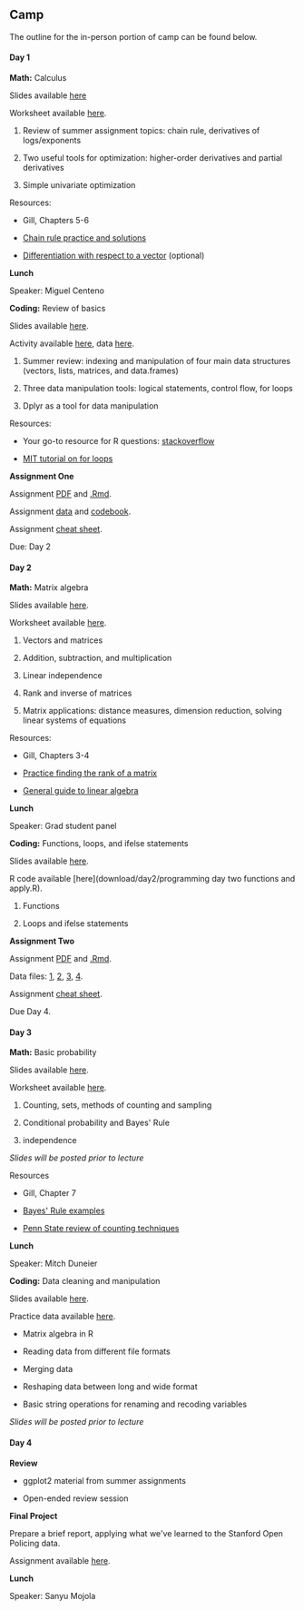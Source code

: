 ## Camp

The outline for the in-person portion of camp can be found below.

#### Day 1

**Math:** Calculus

Slides available [here](download/day1/DayOneSlideshowCamp2019.pdf)

Worksheet available [here](download/day1/DayOneWorksheetCamp2019.pdf).

1. Review of summer assignment topics: chain rule, derivatives of logs/exponents

2. Two useful tools for optimization: higher-order derivatives and partial derivatives

3. Simple univariate optimization

Resources:

- Gill, Chapters 5-6

- [Chain rule practice and solutions](http://tutorial.math.lamar.edu/Problems/CalcI/ChainRule.aspx)

- [Differentiation with respect to a vector](https://www.youtube.com/watch?v=iWxY7VdcSH8) (optional)

**Lunch**

Speaker: Miguel Centeno

**Coding:** Review of basics

Slides available [here](download/day1/Day_one_programming_final.pdf).

Activity available [here](download/day1/Day_one_programming_Student_Acitivty_Code.Rmd), data [here](download/day1/addhealthlec1.csv).

1. Summer review: indexing and manipulation of four main data structures (vectors, lists, matrices, and data.frames)

2. Three data manipulation tools: logical statements, control flow, for loops

3. Dplyr as a tool for data manipulation

Resources:

- Your go-to resource for R questions: [stackoverflow](https://stackoverflow.com/)

- [MIT tutorial on for loops](https://ocw.mit.edu/ans7870/18/18.05/s14/html/r-tut-forloop.html)

**Assignment One**

Assignment [PDF](download/day1/2019_Day_1_Assignment_.pdf) and [.Rmd](download/day1/2019Day1Assignment.Rmd).

Assignment [data](download/day1/anespilot16.csv) and [codebook](download/day1/anes_pilot_2016_CodebookUserGuide.pdf).

Assignment [cheat sheet](download//day1/2019_Day_1_Bonus_Content.pdf).

Due: Day 2

#### Day 2

**Math:** Matrix algebra

Slides available [here](download/day2/DayTwoSlideshowCamp2019.pdf).

Worksheet available [here](download/day2/Linear_algebra_worksheet_.pdf).

1. Vectors and matrices

2. Addition, subtraction, and multiplication

3. Linear independence

4. Rank and inverse of matrices

5. Matrix applications: distance measures, dimension reduction, solving linear systems of equations

Resources:

- Gill, Chapters 3-4

- [Practice finding the rank of a matrix](http://www.math.odu.edu/~bogacki/cgi-bin/lat.cgi?c=rref)

- [General guide to linear algebra](https://betterexplained.com/articles/linear-algebra-guide/)

**Lunch**

Speaker: Grad student panel

**Coding:** Functions, loops, and ifelse statements

Slides available [here](download/day2/Final_slides_for_programming_day_two_functions_and_apply.slides.pdf).

R code available [here](download/day2/programming day two functions and apply.R).

1. Functions

2. Loops and ifelse statements

**Assignment Two**

Assignment [PDF](download/day2/Day2and3Assignment.pdf) and [.Rmd](download/day2/Day2and3Assignment.Rmd).

Data files: [1](download/day2/childmh.csv), [2](download/day2/finalaedf.csv), [3](download/day2/stateyearreports.csv), [4](download/day2/stateyears.csv).

Assignment [cheat sheet](download/day2/Day2and3Assignment_Bonus_Content.pdf).

Due Day 4.

#### Day 3

**Math:** Basic probability

Slides available [here](download/day3/DayThreeSlideshowCamp2019.pdf).

Worksheet available [here](download/day3/DayThreeWorksheet.pdf).

1. Counting, sets, methods of counting and sampling

2. Conditional probability and Bayes' Rule

3. independence

*Slides will be posted prior to lecture*

Resources

- Gill, Chapter 7

- [Bayes' Rule examples](https://www.programminglogic.com/bayes-theorem-with-examples/)

- [Penn State review of counting techniques](https://newonlinecourses.science.psu.edu/stat414/node/9/)

**Lunch**

Speaker: Mitch Duneier

**Coding:** Data cleaning and manipulation

Slides available [here](download/day3/day3slides_final.slides.pdf).

Practice data available [here](download/day3/gss.reshape.example.csv).

- Matrix algebra in R

- Reading data from different file formats

- Merging data

- Reshaping data between long and wide format

- Basic string operations for renaming and recoding variables

*Slides will be posted prior to lecture*

#### Day 4

**Review**

- ggplot2 material from summer assignments

- Open-ended review session

**Final Project**

Prepare a brief report, applying what we've learned to the Stanford Open Policing data.

Assignment available [here](download/Final_Activity.pdf).

**Lunch**

Speaker: Sanyu Mojola
